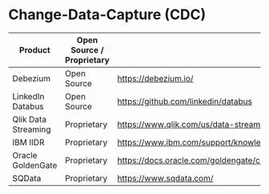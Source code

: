 # Change-Data-Capture (CDC)

| Product | Open Source / Proprietary | Website | 
|----|----|----|
| Debezium | Open Source | https://debezium.io/ |
| LinkedIn Databus | Open Source | https://github.com/linkedin/databus |
| Qlik Data Streaming | Proprietary | https://www.qlik.com/us/data-streaming/data-streaming-cdc | 
| IBM IIDR | Proprietary | https://www.ibm.com/support/knowledgecenter/SSTRGZ_11.4.0/com.ibm.cdcdoc.mcadminguide.doc/concepts/overview_of_cdc.html |
| Oracle GoldenGate | Proprietary | https://docs.oracle.com/goldengate/c1230/gg-winux/GGCON/introduction-oracle-goldengate.htm |
| SQData | Proprietary | https://www.sqdata.com/ |
